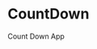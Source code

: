 # CountDown
 Count Down App
  
       
                               
                    
          
     
   
